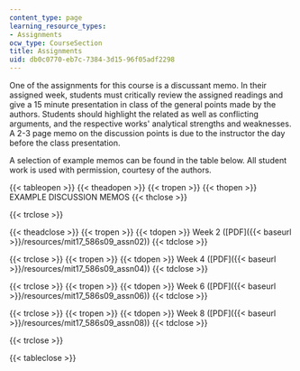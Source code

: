 ```yaml
---
content_type: page
learning_resource_types:
- Assignments
ocw_type: CourseSection
title: Assignments
uid: db0c0770-eb7c-7384-3d15-96f05adf2298
---
```


One of the assignments for this course is a discussant memo. In their assigned week, students must critically review the assigned readings and give a 15 minute presentation in class of the general points made by the authors. Students should highlight the related as well as conflicting arguments, and the respective works' analytical strengths and weaknesses. A 2-3 page memo on the discussion points is due to the instructor the day before the class presentation.

A selection of example memos can be found in the table below. All student work is used with permission, courtesy of the authors.

{{< tableopen >}}
{{< theadopen >}}
{{< tropen >}}
{{< thopen >}}
EXAMPLE DISCUSSION MEMOS
{{< thclose >}}

{{< trclose >}}

{{< theadclose >}}
{{< tropen >}}
{{< tdopen >}}
Week 2 ([PDF]({{< baseurl >}}/resources/mit17_586s09_assn02))
{{< tdclose >}}

{{< trclose >}}
{{< tropen >}}
{{< tdopen >}}
Week 4 ([PDF]({{< baseurl >}}/resources/mit17_586s09_assn04))
{{< tdclose >}}

{{< trclose >}}
{{< tropen >}}
{{< tdopen >}}
Week 6 ([PDF]({{< baseurl >}}/resources/mit17_586s09_assn06))
{{< tdclose >}}

{{< trclose >}}
{{< tropen >}}
{{< tdopen >}}
Week 8 ([PDF]({{< baseurl >}}/resources/mit17_586s09_assn08))
{{< tdclose >}}

{{< trclose >}}

{{< tableclose >}}